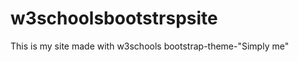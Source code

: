 # w3schoolsbootstrspsite
This is my site made with w3schools bootstrap-theme-"Simply me"              
